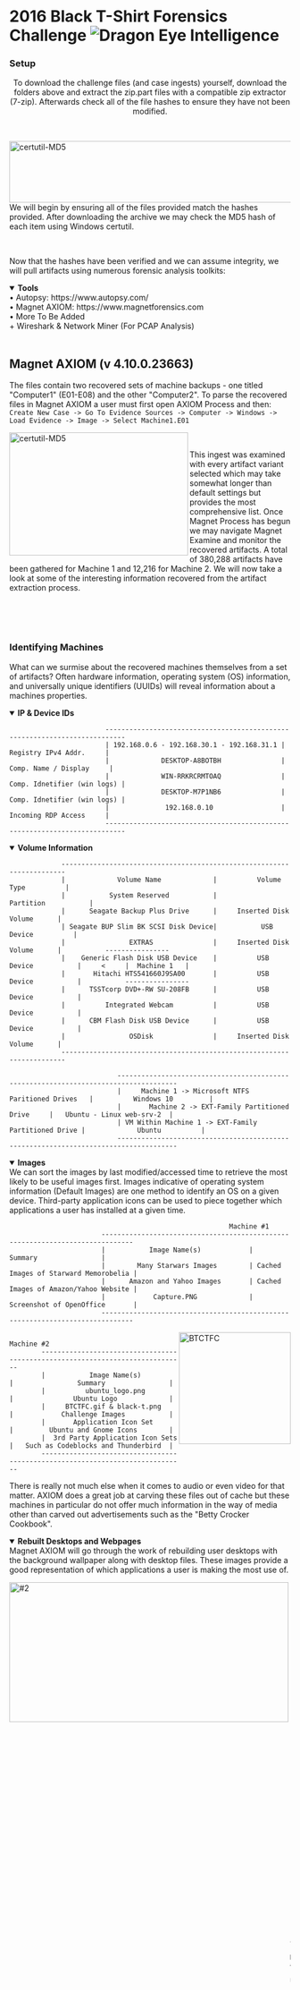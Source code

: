 # 2016 Black T-Shirt Forensics Challenge ![Dragon Eye Intelligence][DEI]
[DEI]:https://github.com/dragoneyeintel/A-Comparative-Analysis-of-Digital-Forensic-Platform-Artifact-Recovery-Capabilities/blob/fdb3456cadce1303e2183c607c3688c0f82f0bb3/imgs/badge.png

### Setup
<p align="center">
    To download the challenge files (and case ingests) yourself, download the folders above and extract the zip.part files with a compatible zip extractor (7-zip). Afterwards check all of the file hashes to ensure they have not been modified.
</p>

<br />

<img src="https://github.com/dragoneyeintel/A-Comparative-Analysis-of-Digital-Forensic-Platform-Artifact-Recovery-Capabilities/blob/7b8983266033500a25e3381b96612046c2a1d507/imgs/certutil-MD5.png" align="right"
     alt="certutil-MD5" width="600" height="110">
We will begin by ensuring all of the files provided match the hashes provided. After downloading the archive we may check the MD5 hash of each item using Windows certutil.

<br />

Now that the hashes have been verified and we can assume integrity, we will pull artifacts using numerous forensic analysis toolkits:
<details open><summary><b>Tools</b></summary>
• Autopsy: https://www.autopsy.com/
<br />
• Magnet AXIOM: https://www.magnetforensics.com
<br />
• More To Be Added
    <br />
+ Wireshark & Network Miner (For PCAP Analysis)
</details>

<br />

## Magnet AXIOM (v 4.10.0.23663)
The files contain two recovered sets of machine backups - one titled "Computer1" (E01-E08) and the other "Computer2". To parse the recovered files in Magnet AXIOM a user must first open AXIOM Process and then:
`Create New Case -> Go To Evidence Sources -> Computer -> Windows -> Load Evidence -> Image -> Select Machine1.E01`

<img src="https://github.com/dragoneyeintel/A-Comparative-Analysis-of-Digital-Forensic-Platform-Artifact-Recovery-Capabilities/blob/76be7711d18ed936754a2e4f216fa74e5d2f978e/imgs/2016-Black-T-Shirt-Forensics-Challenge-%231.png" align="left"
     alt="certutil-MD5" width="320" height="220">

<br />

This ingest was examined with every artifact variant selected which may take somewhat longer than default settings but provides the most comprehensive list. Once Magnet Process has begun we may navigate Magnet Examine and monitor the recovered artifacts. A total of 380,288 artifacts have been gathered for Machine 1 and 12,216 for Machine 2. We will now take a look at some of the interesting information recovered from the artifact extraction process. 

<br /><br /><br />

### Identifying Machines
What can we surmise about the recovered machines themselves from a set of artifacts? Often hardware information, operating system (OS) information, and universally unique identifiers (UUIDs) will reveal information about a machines properties.
<details open><summary><b>IP & Device IDs</b></summary>
    
                            ---------------------------------------------------------------------------
                            | 192.168.0.6 - 192.168.30.1 - 192.168.31.1 |     Registry IPv4 Addr.     |
                            |             DESKTOP-A8BOTBH               |    Comp. Name / Display     |
                            |             WIN-RRKRCRMTOAQ               | Comp. Idnetifier (win logs) |
                            |             DESKTOP-M7P1NB6               | Comp. Idnetifier (win logs) |
                            |              192.168.0.10                 |     Incoming RDP Access     |
                            ---------------------------------------------------------------------------
    
</details>

<details open><summary><b>Volume Information</b></summary>
    
                 -----------------------------------------------------------------------
                 |             Volume Name             |          Volume Type          |
                 |           System Reserved           |           Partition           |
                 |      Seagate Backup Plus Drive      |     Inserted Disk Volume      |
                 | Seagate BUP Slim BK SCSI Disk Device|           USB Device          |
                 |                EXTRAS               |     Inserted Disk Volume      |           ----------------
                 |    Generic Flash Disk USB Device    |          USB Device           |     <     |  Machine 1   |
                 |       Hitachi HTS541660J9SA00       |          USB Device           |           ----------------
                 |      TSSTcorp DVD+-RW SU-208FB      |          USB Device           |
                 |          Integrated Webcam          |          USB Device           |
                 |      CBM Flash Disk USB Device      |          USB Device           |
                 |                OSDisk               |     Inserted Disk Volume      |
                 -----------------------------------------------------------------------
                                                                                                
                               -------------------------------------------------------------------------------------
                               |     Machine 1 -> Microsoft NTFS Paritioned Drives   |          Windows 10         |
                               |       Machine 2 -> EXT-Family Partitioned Drive     |   Ubuntu - Linux web-srv-2  |
                               | VM Within Machine 1 -> EXT-Family Partitioned Drive |             Ubuntu          |
                               -------------------------------------------------------------------------------------
    
</details>
<details open><summary><b>Images</b></summary>
    We can sort the images by last modified/accessed time to retrieve the most likely to be useful images first. Images indicative of operating system information (Default Images) are one method to identify an OS on a given device. Third-party application icons can be used to piece together which applications a user has installed at a given time.

    
                                                           Machine #1
                           ------------------------------------------------------------------------------
                           |           Image Name(s)            |                Summary                |
                           |        Many Starwars Images        | Cached Images of Starward Memorobelia |
                           |      Amazon and Yahoo Images       | Cached Images of Amazon/Yahoo Website |
                           |            Capture.PNG             |        Screenshot of OpenOffice       |
                           ------------------------------------------------------------------------------
    
<img src="https://github.com/dragoneyeintel/A-Comparative-Analysis-of-Digital-Forensic-Platform-Artifact-Recovery-Capabilities/blob/893bde78fcd62325c217bb3aa35f660f2dde7c93/imgs/BTCFC.gif" align="right"
     alt="BTCTFC" width="200" height="200">
    
                                            Machine #2
            ------------------------------------------------------------------------------
            |           Image Name(s)            |                Summary                |
            |          ubuntu_logo.png           |               Ubuntu Logo             |
            |     BTCTFC.gif & black-t.png       |            Challenge Images           |
            |       Application Icon Set         |         Ubuntu and Gnome Icons        |
            |  3rd Party Application Icon Sets   |   Such as Codeblocks and Thunderbird  |
            ------------------------------------------------------------------------------
    
There is really not much else when it comes to audio or even video for that matter. AXIOM does a great job at carving these files out of cache but these machines in particular do not offer much information in the way of media other than carved out advertisements such as the "Betty Crocker Cookbook".
</details>

</details>
<details open><summary><b>Rebuilt Desktops and Webpages</b></summary>
Magnet AXIOM will go through the work of rebuilding user desktops with the background wallpaper along with desktop files. These images provide a good representation of which applications a user is making the most use of.
    
<img src="https://github.com/dragoneyeintel/A-Comparative-Analysis-of-Digital-Forensic-Platform-Artifact-Recovery-Capabilities/blob/2ffe3822b5e2c4845ccc402b1ca3c4e9395adc2a/imgs/2016-Black-T-Shirt-Forensics-Challenge-%232.jpg" align="left"
     alt="#2" width="500" height="250">
 
<br /><br />
    
              -----------------------------------------
    <-        |       Mchine #1 - User "tester"       |
              -----------------------------------------
   
<br /><br /><br />
    
<img src="https://github.com/dragoneyeintel/A-Comparative-Analysis-of-Digital-Forensic-Platform-Artifact-Recovery-Capabilities/blob/e3a3582c66c6a0b1efda1909d977fa3406cdd4d8/imgs/2016-Black-T-Shirt-Forensics-Challenge-%233.png" align="right"
     alt="#3" width="500" height="250">
 
    
<br /><br /><br />
    
    -----------------------------------------
    |       Mchine #1 - User "Carson"       |        ->
    -----------------------------------------
   
<br /><br /><br /><br />

<img src="https://github.com/dragoneyeintel/A-Comparative-Analysis-of-Digital-Forensic-Platform-Artifact-Recovery-Capabilities/blob/4cc617ea58200fecadaed588cccc4607bf96f15f/imgs/2016-Black-T-Shirt-Forensics-Challenge-%234.png" align="left"
     alt="#4" width="400" height="100">
The same is done for webpage cache. It is worth looking through rebuilt webpages as they often reveal unique login information and graphical proof of user actions. In this case we are able to recover a gmail webpage snippit which displays a user email.

    
<br />
</details>

Now that we have a general understanding of frequently used applications and operating system varience, we can start looking for artifacts pertaining to the "Case".

<br />

### Passwords and Tokens
In the "Passwords and Tokens" results category, four Windows username password hashes have been discovered. Although this tool will not crack the hashes for us, they are common weak NTLM hashes which may be easily cracked manually.
<details open><summary><b>Passwords</b></summary>
    
    ---------------------------------------------------------------------- 
    |    Account    |             NTLM Hash             |    Password    |       ----------------------------------
    |    tester     | F2477A144DFF4F216AB81F2AC3E3207D  |    "monkey"    |   <   |   Hashes were extracted from   |
    | Administrator | 31D6CFE0D16AE931B73C59D7E0C089C0  | Default/Empty  |   <   | "Windows\System32\config\SAM"  |
    |    Carlson    | 32ED87BDB5FDC5E9CBA88547376818D4  |    "123456"    |   <   |       Windows Machine (1)      |
    |   Jonathan    | BECEDB42EC3C5C7F965255338BE4453C  |    "letmein"   |       ----------------------------------
    ----------------------------------------------------------------------
    |   Webmaster   |  NA Taken From Network FTP Logon  |     Password   |
    |    Cknight    |  NA Taken From Network FTP Logon  |      Popcorn   |
    ----------------------------------------------------------------------
    | evilhenchman  |                                   |  MyPassw0rd!@#]|
    |   henchman    |                                   |    Passw0rd!#  |
    |    Laslow     |                                   |     FritoLay   |
    ----------------------------------------------------------------------
                                                                                
The "Administrator" hash is actually just a placeholder hash signifying that a password has not been set yet and the account must be setup. No password will work for this account until it is set by another user with proper permissions.
</details>

<br />
    
### Internet, Email, & Browser Artifacts
AXIOM has recovered 30,000 Web Related artifacts pertaining to everything from search history to Flash Cookies and File Download information.
<details open><summary><b>Autofill, Headers, and Cookies</b></summary>
<img src="https://github.com/dragoneyeintel/A-Comparative-Analysis-of-Digital-Forensic-Platform-Artifact-Recovery-Capabilities/blob/ca21e3ccbb348b3dceda5fbb933f530116994821/imgs/2016-Black-T-Shirt-Forensics-Challenge-%235.png" align="left"
     alt="#4" width="400" height="170">
We will ignore general cookies for the time being, as we will not be able to use them to bypass login due to this challenge being five years old at this point. We can however take a look at Google Chrome, Edge, Firefox, Internet Explorer, and WebKit history along with header information. Google Chrome Autofil and Current Session artifacts provide us assurance of the previously found email.
    
<br /><br />
    
</details>

<details open><summary><b>Downloads</b></summary>

                                                           Machine #1
                           ------------------------------------------------------------------------------
                           |            File Name(s)            |                Source                 |
                           |            vmware_free             |             Edge/IE Cache             |
                           |              firefox               |             Edge/IE Cache             |
                           |          ChromeSetup.exe           |             Firefox Cache             |
                           ------------------------------------------------------------------------------
                               Yes the madlad downloaded Firefox from IE and then Chrome from Firefox
 
</details>
    
<details open><summary><b>Search History / Params</b></summary>
Web related history can point to local device files and may be used to alert us to recently accessed user-created files.
    
                                                               Machine #1
                      -------------------------------------------------------------------------------------------
                      |               Link / Webpage                |                  Source                   |
                      |      C:\Users\Carson\Documents\locked       |         IE Cache (Weekly History)         |
                      |    C:\Users\tester\Documents\HiTek.odp      |         IE Cache (Weekly History)         |
                      |            G:\IP Addresses.txt              |         IE Cache (Weekly History)         |
                      |    Users\tester\Documents\DNS Records.ods   |         IE Cache (Weekly History)         |
                      |    tester\Documents\network-architecture    |         IE Cache (Weekly History)         |
                      |                E:\grays_4.png               |         IE Cache (Weekly History)         |
                      |       E:\Ubuntu 64-bit 15.10.vmwarevm       |         IE Cache (Weekly History)         |
                      |              H:\passwords.txt               |         IE Cache (Weekly History)         |
                      |    C:\Users\Carson\Pictures\Capture.PNG     |         IE Cache (Weekly History)         |
                      |      C:\Users\Carson\Documents\locked       |         IE Cache (Weekly History)         |
                      |     system32\oobe\FirstLogonAnim.html       |         IE Cache (Weekly History)         |
                      |     Dropbox, Box, Ubuntu One, Sky Drive     |          Cloud Services Accessed          |
                      |Flickr, Twitter, Facebook, LinkedIn, Reddit  |      Social Media Services Accessed       |
                      |               Many HTTP Links               |               Chrome Cache                |
                      |   Flapper, WidevineCdm, EV Certs Whitelist  |            Chrome Extentions              |
                      |         mrobinson4614@stevenson.edu         |   FF -  VmWare Parameter (EMail)          |
                      |                 410-940-9782                |   FF -  VmWare Parameter (Phone)          |
                      |             T4WH-M6E3-WRBW-8T9Q             |   FF - VmWare Parameter (Prod Key)        |
                      |                 witchcraft                  |   FF - VmWare Parameter (Username)        |
                      |               Michael Robinaon              |   FF -   VmWare Parameter (Name)          |
                      |            Stevenson University             |   FF - VmWare Parameter (Company Name)    |
                      |     Metasploit Professional Client Links    |   FF -       Virtual Machines             |
                      |    exploit/.../adobe_flash_nellymoser_bof   |   FF -       Virtual Machines             |
                      -------------------------------------------------------------------------------------------
 
</details>

<br />
    
### Documents and Logging
    
<details open><summary><b>Readable Documents</b></summary>
    
                                                           Machine #1
                        ---------------------------------------------------------------------------------------
                        |             Document Name             |                   Summary                   |  
                pdf ->  |            Metasploit Docs            | Many Docs Indicating User Has Installed MSF |
                pdf ->  |            Veracrypt Docs             |       Docs Indicating use of Veracrypt      |
                doc ->  |               notes.doc               |                Word Document                |
                doc ->  |          Next-character.docx          |                Word Document                |
         writer doc ->  |             Projects.odt              |               Writer Document               |
         writer doc ->  |            Evaluations.odt            |               Writer Document               |
         writer doc ->  |              Notes.odt                |               Writer Document               |
         writer doc ->  |           Laser-Widget.odt            |               Writer Document               |
         writer doc ->  |              notes.odt                |               Writer Document               |
         writer doc ->  |              Report.odt               |               Writer Document               |
         writer doc ->  |              Warning.odt              |               Writer Document               |
         writer doc ->  |           B List 2015.odt             |               Writer Document               |
         writer doc ->  |        Happy Birthday Ben.odt         |               Writer Document               |
                        ---------------------------------------------------------------------------------------
 
</details>
    
<details open><summary><b>Logging & Security</b></summary>
    
                                               Machine #1
         ------------------------------------------------------------------------------------
         |             Artifact Name             |                Summary                   |  
         |    VMware Player, Chrome, Firefox     |          Installed Applications          |  
         | VeraCrypt, WinSCP 5.7.6, Adobe Reader |          Installed Applications          |  
         |     Open Office, Realtek Drivers      |          Installed Applications          |
         |          192.168.0.10 - RDP           |  RDP Connection Established, Logged On   |
         | tester, Administrator, Carlson, Guest |        Recovered Account Usernames       |
         |        DefaultAccount, Jonathan       |        Recovered Account Usernames       |
         |   Firefox Setup Stub 42.0.exe->(UPX)  |      Windows Defender Malicious File     | <- sigseq=0x0000055551CE2A24
         |         VMware Player\zip.exe         |      Windows Defender Malicious File     | <- sigseq=0x00000555B74979F0
         |       WinSCP\PuTTY\is-BP5UF.tmp       |      Windows Defender Malicious File     | <- sigseq=0x00000555C1725C4C
         |       WinSCP\PuTTY\puttygen.exe       |      Windows Defender Malicious File     | <- sigseq=0x00000555C1725C4C
         |  IKE and AuthIP IPsec Keying Modules  |         Modified Auth Services           |
         |             Carlson User              |              Remote Logon                |
         |            ANONYMOUS User             |             Network Logon                | <- Anon had access to login to 
         |       Many NT AUTHORITY Logons        |             Service Logon                |          NT AUTHORITY
         ------------------------------------------------------------------------------------
 
</details>
    
<details open><summary><b>Other</b></summary>
    
                                                              Machine #1
                        ---------------------------------------------------------------------------------------
                        |               Artifact Name              |          Summary / Artifact Type         |
                        |               VeraCrypt.exe              |   Antiforensic tool (Seen on Desktop)    |
                        |                  locked                  |              Encrypted File              |
                        |           network-architecture           |              Encrypted File              |
                        |          ev_hashes_whitelist.bin         |              Encrypted File              |
                        | 62A8F87D1165BC1EE9A41CEB9CE5E9D57F37E4CE |              Encrypted File              |
                        |           videoplayback[1].mp4           | Encrypted File (Probably Just Corrupted) |
                        |          Virtual Disk-s001.vmdk          |               Virtual Disk               |
                        |          Virtual Disk-s002.vmdk          |               Virtual Disk               |
                        |          Virtual Disk-s003.vmdk          |               Virtual Disk               |
                        |             Virtual Disk.vdmk            |               Virtual Disk               |
                        ---------------------------------------------------------------------------------------
    
                                                              Machine #2
                        ---------------------------------------------------------------------------------------
                        |               Artifact Name              |         Summary / Artifact Type          |
                        |                 initrd.img               |              Encrypted File              |
                        |                  X3fw.ncf                |              Encrypted File              |
                        |               memtest86+.iso             |                 ISO File                 |
                        ---------------------------------------------------------------------------------------
 
</details>
    
<br />
    
## Autopsy
N/A For Time Being

## All Artifacts
    
                   --------------------------------------------------------------------------------------------
                   |  192.168.0.6 - 192.168.30.1 - 192.168.31.1  |            Registry IPv4 Addr.             |
                   |               DESKTOP-A8BOTBH               |           Comp. Name / Display             |
                   |               WIN-RRKRCRMTOAQ               |        Comp. Idnetifier (win logs)         |
                   |               DESKTOP-M7P1NB6               |        Comp. Idnetifier (win logs)         |
                   |                192.168.0.10                 |            Incoming RDP Access             |
                   |                 Volume Name                 |                Volume Type                 |
                   |              System Reserved                |                 Partition                  |
                   |            Seagate Backup Plus Drive        |           Inserted Disk Volume             |
                   |    Seagate BUP Slim BK SCSI Disk Device     |                 USB Device                 |
                   |                    EXTRAS                   |           Inserted Disk Volume             |           ----------------
                   |        Generic Flash Disk USB Device        |                USB Device                  |     <     |  Machine 1   |
                   |           Hitachi HTS541660J9SA00           |                USB Device                  |           ----------------
                   |          TSSTcorp DVD+-RW SU-208FB          |                USB Device                  |
                   |              Integrated Webcam              |                USB Device                  |
                   |          CBM Flash Disk USB Device          |                USB Device                  |
                   |                    OSDisk                   |            Inserted Disk Volume            |
                   |Machine 1 -> Microsoft NTFS Paritioned Drives|                Windows 10                  |
                   | Machine 2 -> EXT-Family Partitioned Drive   |              Ubuntu - Linux                |
                   |              Many Starwars Images           |  Cached Images of Starward Memorobelia     |
                   |            Amazon and Yahoo Images          |  Cached Images of Amazon/Yahoo Website     |
                   |                 Capture.PNG                 |         Screenshot of OpenOffice           |
                   |                 Image Name(s)               |                 Summary                    |
                   |                ubuntu_logo.png              |                Ubuntu Logo                 |
                   |          BTCTFC.gif & black-t.png           |             Challenge Images               |
                   |            Application Icon Set             |          Ubuntu and Gnome Icons            |
                   |      3rd Party Application Icon Sets        |    Such as Codeblocks and Thunderbird      |
                   |                  tester                     |                   "monkey"                 |
                   |                Administrator                |               Default/Empty                | 
                   |                 Carlson                     |                  "123456"                  | 
                   |                  Jonathan                   |                  "letmein"                 | 
                   |                vmware_free                  |                Edge/IE Cache               |
                   |                  firefox                    |                Edge/IE Cache               |
                   |              ChromeSetup.exe                |                Firefox Cache               |
                   |      C:\Users\Carson\Documents\locked       |          IE Cache (Weekly History)         |
                   |    C:\Users\tester\Documents\HiTek.odp      |          IE Cache (Weekly History)         |
                   |            G:\IP Addresses.txt              |          IE Cache (Weekly History)         |
                   |    Users\tester\Documents\DNS Records.ods   |          IE Cache (Weekly History)         |
                   |    tester\Documents\network-architecture    |          IE Cache (Weekly History)         |
                   |                E:\grays_4.png               |          IE Cache (Weekly History)         |
                   |       E:\Ubuntu 64-bit 15.10.vmwarevm       |          IE Cache (Weekly History)         |
                   |              H:\passwords.txt               |          IE Cache (Weekly History)         |
                   |    C:\Users\Carson\Pictures\Capture.PNG     |          IE Cache (Weekly History)         |
                   |      C:\Users\Carson\Documents\locked       |          IE Cache (Weekly History)         |
                   |     system32\oobe\FirstLogonAnim.html       |          IE Cache (Weekly History)         |
                   |     Dropbox, Box, Ubuntu One, Sky Drive     |           Cloud Services Accessed          |
                   |Flickr, Twitter, Facebook, LinkedIn, Reddit  |       Social Media Services Accessed       |
                   |               Many HTTP Links               |                Chrome Cache                |
                   |   Flapper, WidevineCdm, EV Certs Whitelist  |             Chrome Extentions              |
                   |         mrobinson4614@stevenson.edu         |    FF -  VmWare Parameter (EMail)          |
                   |                 410-940-9782                |    FF -  VmWare Parameter (Phone)          |
                   |             T4WH-M6E3-WRBW-8T9Q             |    FF - VmWare Parameter (Prod Key)        |
                   |                 witchcraft                  |    FF - VmWare Parameter (Username)        |
                   |               Michael Robinaon              |    FF -   VmWare Parameter (Name)          |
                   |            Stevenson University             |    FF - VmWare Parameter (Company Name)    |
                   |     Metasploit Professional Client Links    |    FF -       Virtual Machines             |
                   |    exploit/.../adobe_flash_nellymoser_bof   |    FF -       Virtual Machines             | 
           pdf ->  |               Metasploit Docs               | Many Docs Indicating User Has Installed MSF |
           pdf ->  |               Veracrypt Docs                |       Docs Indicating use of Veracrypt      |
           doc ->  |                  notes.doc                  |                Word Document                |
           doc ->  |             Next-character.docx             |                Word Document                |
    writer doc ->  |                Projects.odt                 |               Writer Document               |
    writer doc ->  |               Evaluations.odt               |               Writer Document               |
    writer doc ->  |                 Notes.odt                   |               Writer Document               |
    writer doc ->  |              Laser-Widget.odt               |               Writer Document               |
    writer doc ->  |                 notes.odt                   |               Writer Document               |
    writer doc ->  |                 Report.odt                  |               Writer Document               |
    writer doc ->  |                 Warning.odt                 |               Writer Document               |
    writer doc ->  |              B List 2015.odt                |               Writer Document               |
    writer doc ->  |           Happy Birthday Ben.odt            |               Writer Document               |
                   |       VMware Player, Chrome, Firefox        |            Installed Applications           |  
                   |    VeraCrypt, WinSCP 5.7.6, Adobe Reader    |            Installed Applications           |  
                   |        Open Office, Realtek Drivers         |            Installed Applications           |
                   |             192.168.0.10 - RDP              |    RDP Connection Established, Logged On    |
                   |    tester, Administrator, Carlson, Guest    |          Recovered Account Usernames        |
                   |           DefaultAccount, Jonathan          |          Recovered Account Usernames        |
                   |      Firefox Setup Stub 42.0.exe->(UPX)     |        Windows Defender Malicious File      | <- sigseq=0x0000055551CE2A24
                   |            VMware Player\zip.exe            |        Windows Defender Malicious File      | <- sigseq=0x00000555B74979F0
                   |          WinSCP\PuTTY\is-BP5UF.tmp          |        Windows Defender Malicious File      | <- sigseq=0x00000555C1725C4C
                   |          WinSCP\PuTTY\puttygen.exe          |        Windows Defender Malicious File      | <- sigseq=0x00000555C1725C4C
                   |     IKE and AuthIP IPsec Keying Modules     |           Modified Auth Services            |
                   |                Carlson User                 |                Remote Logon                 |
                   |               ANONYMOUS User                |               Network Logon                 | <- Anon had access to login to 
                   |          Many NT AUTHORITY Logons           |               Service Logon                 |          NT AUTHORITY
                   |                  VeraCrypt.exe              |     Antiforensic tool (Seen on Desktop)     |
                   |                     locked                  |                Encrypted File               |
                   |              network-architecture           |                Encrypted File               |
                   |             ev_hashes_whitelist.bin         |                Encrypted File               |
                   |    62A8F87D1165BC1EE9A41CEB9CE5E9D57F37E4CE |                Encrypted File               |
                   |              videoplayback[1].mp4           |   Encrypted File (Probably Just Corrupted)  |
                   |             Virtual Disk-s001.vmdk          |                 Virtual Disk                |
                   |             Virtual Disk-s002.vmdk          |                 Virtual Disk                |
                   |             Virtual Disk-s003.vmdk          |                 Virtual Disk                |
                   |                Virtual Disk.vdmk            |                 Virtual Disk                |
                   |                    initrd.img               |                Encrypted File               |
                   |                     X3fw.ncf                |                Encrypted File               |
                   |                  memtest86+.iso             |                   ISO File                  |
                   ---------------------------------------------------------------------------------------------
    
<br />
    
## Manual
Although a good set of artifacts are collated by forensic toolkits, there is just an impossibly large range of what can serve as an artifact. Not all of what we may be looking for is taken into account by the tools and we should always look through the directory structure manually for suspicious and interesting files. Thankfully all of these toolkits provide a dedicated file browser/extractor for us to manually look through.
    
<details open><summary><b>PCAP Analysis</b></summary>
  
For PCAP analysis (we were given a packet capture alongside the disks) we will use Wireshark and Network Miner. Network miner in particular does a great job at automatically carving all downloaded files (over tcp) and providing them to us for analysis as well as providing lists of login attempts. Wireshark provides a more technical and manual interface but can allow for some complex tasks. The provided file - a pcapng file - is not naturally compatible with network miner, so we will convert the file manually before using the tool. To do so we can run the following command: `tcpdump -r input -w output`

<p align="center">
  <img width="500" height="90" src="https://github.com/dragoneyeintel/A-Comparative-Analysis-of-Digital-Forensic-Platform-Artifact-Recovery-Capabilities/blob/0ef94b32b0e3909856f9c3787435957f3b8e9016/imgs/2016-Black-T-Shirt-Forensics-Challenge-%236.png">
</p>
    
<br />

    
    
                                                      PCAP (Network Miner)
                       ----------------------------------------------------------------------------------
                       |             Artifact Name             |        Summary / Artifact Type         |
                       |          192.168.0.8 - Linux          |     FTP Logon - webmaster:password     |
                       |            91.189.91.14/15            |         Ubuntu Distro Download         |
                       |  192.196.0.8/4 - The "HiTeK Folder"   |     Will Have Its Own Section Below    |
                       ----------------------------------------------------------------------------------
 
</details>
    
<details open><summary><b>HiTeK Folder</b></summary>
The recovered TCP files from the 192.168.0.8 IP Address display the companies (HiTeKs) website along with backend files. Within is a zip titled "Secrets.zip" and another titled "BusinessStrategy.zip". These zips are password locked so we cannot see the contents.
In the "Secrets.zip" directory is a file named "Secrets.rtf" and in the "BusinessStrategy.zip" directory is a file named "BusinessStrategy.rtf". To extract these files we must first know the password. Rather than seeking out the password we can just bruteforce it with a wordlist. After cracking the zip password using John The Ripper we sucessfully recover the files. The password for Secrets ended up being "crazylongpassword" and "VeryLongP@ssw0rd" for BusinessStrategy.
    
<p align="center">
  <br />
  <img width="300" height="100" src="https://github.com/dragoneyeintel/A-Comparative-Analysis-of-Digital-Forensic-Platform-Artifact-Recovery-Capabilities/blob/90c546ccc2f6ef5ab93709a1401583872e75a31e/imgs/2016-Black-T-Shirt-Forensics-Challenge-%237.png">
  <img width="380" height="100" src="https://github.com/dragoneyeintel/A-Comparative-Analysis-of-Digital-Forensic-Platform-Artifact-Recovery-Capabilities/blob/90c546ccc2f6ef5ab93709a1401583872e75a31e/imgs/2016-Black-T-Shirt-Forensics-Challenge-%238.png">
  <br />
</p>

Anybody who had access to the HiTeK website was able to download these files and although password protected can crack them as we just saw. In the packet capture the IP Address 192.168.0.4 had downloaded these two files in particular from the server at 192.168.0.8.
</details>
    
<details open><summary><b>Wireshark</b></summary>
To get more information we will open up wireshark and monitor these IP AddressesThe webmaster:password FTP login which we saw earlier is performed by IP 192.168.0.6 afterwhich they had used FTP commands to cd into the www directory and store the two zip files. The user used CHMOD 644 on the files before exiting. The 192.168.0.2 IP was just a dummy machine navigating to the website and checking that the files would download successfully.
</details>
    
## Conclusion
In this scenerio the owners of each machine on the network must be identified and mapped to their IP. It is likely that a competetor organization has planted the files on the webserver but they must have already had some access or an insider as they were working on the local network. This could have been prevented if the password had been set manually and stronger passwords were used across the company.
    
Where digital forensic analysis tools really shine is when carving and fragmented data comes into play. Automated rebuilding of these fragmented memory segments provides us with files and artifacts otherwise unrecoverable by hand. The reason we recieve so many seemingly "useless" artifacts is because well it is hard for a tool to actually know what we as investigators need, so they provide us with all of the information and we can sift through it and find the meaningful artifacts ourselves - and this is the best possible solution. 
